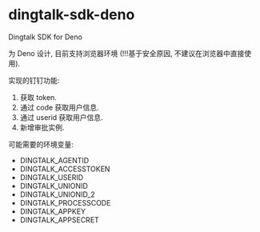 # dingtalk-sdk-deno

Dingtalk SDK for Deno

为 Deno 设计, 目前支持浏览器环境 (!!!基于安全原因, 不建议在浏览器中直接使用).

实现的钉钉功能:

1. 获取 token.
2. 通过 code 获取用户信息.
3. 通过 userid 获取用户信息.
4. 新增审批实例.

可能需要的环境变量:

- DINGTALK_AGENTID
- DINGTALK_ACCESSTOKEN
- DINGTALK_USERID
- DINGTALK_UNIONID
- DINGTALK_UNIONID_2
- DINGTALK_PROCESSCODE
- DINGTALK_APPKEY
- DINGTALK_APPSECRET
